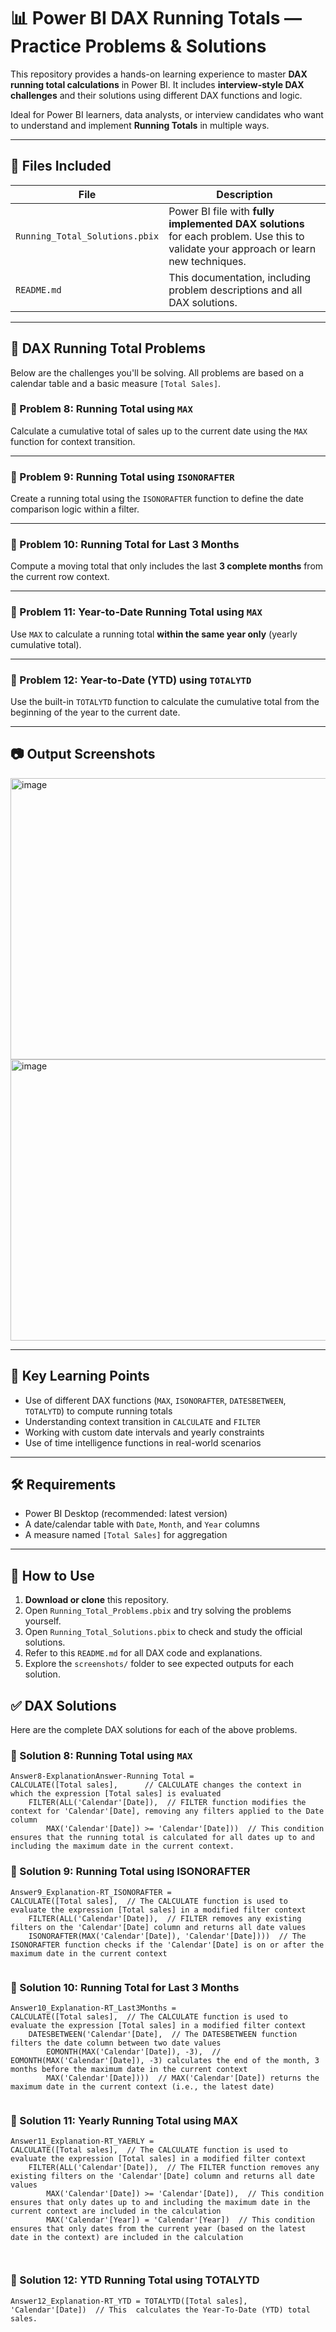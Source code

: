 # 📊 Power BI DAX Running Totals — Practice Problems & Solutions

This repository provides a hands-on learning experience to master **DAX running total calculations** in Power BI. It includes **interview-style DAX challenges** and their solutions using different DAX functions and logic.

Ideal for Power BI learners, data analysts, or interview candidates who want to understand and implement **Running Totals** in multiple ways.

---

## 📁 Files Included

| File | Description |
|------|-------------|
| `Running_Total_Solutions.pbix` | Power BI file with **fully implemented DAX solutions** for each problem. Use this to validate your approach or learn new techniques. |
| `README.md` | This documentation, including problem descriptions and all DAX solutions. |

---

## 🎯 DAX Running Total Problems

Below are the challenges you'll be solving. All problems are based on a calendar table and a basic measure `[Total Sales]`.

### 📌 Problem 8: Running Total using `MAX`  
Calculate a cumulative total of sales up to the current date using the `MAX` function for context transition.

---

### 📌 Problem 9: Running Total using `ISONORAFTER`  
Create a running total using the `ISONORAFTER` function to define the date comparison logic within a filter.

---

### 📌 Problem 10: Running Total for Last 3 Months  
Compute a moving total that only includes the last **3 complete months** from the current row context.

---

### 📌 Problem 11: Year-to-Date Running Total using `MAX`  
Use `MAX` to calculate a running total **within the same year only** (yearly cumulative total).

---

### 📌 Problem 12: Year-to-Date (YTD) using `TOTALYTD`  
Use the built-in `TOTALYTD` function to calculate the cumulative total from the beginning of the year to the current date.

---
## 📷 Output Screenshots

<img width="800" height="450" alt="image" src="https://github.com/user-attachments/assets/77eda32f-e875-43f8-a335-1b0181226e8c" />

<img width="800" height="450" alt="image" src="https://github.com/user-attachments/assets/16ae7d95-1a5c-4224-9f79-a0f6d187f19c" />

---

## 🧠 Key Learning Points

- Use of different DAX functions (`MAX`, `ISONORAFTER`, `DATESBETWEEN`, `TOTALYTD`) to compute running totals  
- Understanding context transition in `CALCULATE` and `FILTER`  
- Working with custom date intervals and yearly constraints  
- Use of time intelligence functions in real-world scenarios  

---

## 🛠 Requirements

- Power BI Desktop (recommended: latest version)  
- A date/calendar table with `Date`, `Month`, and `Year` columns  
- A measure named `[Total Sales]` for aggregation  

---

## 🚀 How to Use

1. **Download or clone** this repository.  
2. Open `Running_Total_Problems.pbix` and try solving the problems yourself.  
3. Open `Running_Total_Solutions.pbix` to check and study the official solutions.  
4. Refer to this `README.md` for all DAX code and explanations.  
5. Explore the `screenshots/` folder to see expected outputs for each solution.  

## ✅ DAX Solutions

Here are the complete DAX solutions for each of the above problems.

### 🔹 Solution 8: Running Total using `MAX`
```DAX
Answer8-ExplanationAnswer-Running Total = 
CALCULATE([Total sales],      // CALCULATE changes the context in which the expression [Total sales] is evaluated
    FILTER(ALL('Calendar'[Date]),  // FILTER function modifies the context for 'Calendar'[Date], removing any filters applied to the Date column
        MAX('Calendar'[Date]) >= 'Calendar'[Date]))  // This condition ensures that the running total is calculated for all dates up to and including the maximum date in the current context.

```
### 🔹 Solution 9: Running Total using ISONORAFTER
```DAX
Answer9_Explanation-RT_ISONORAFTER = 
CALCULATE([Total sales],  // The CALCULATE function is used to evaluate the expression [Total sales] in a modified filter context
    FILTER(ALL('Calendar'[Date]),  // FILTER removes any existing filters on the 'Calendar'[Date] column and returns all date values
    ISONORAFTER(MAX('Calendar'[Date]), 'Calendar'[Date])))  // The ISONORAFTER function checks if the 'Calendar'[Date] is on or after the maximum date in the current context


```
### 🔹 Solution 10: Running Total for Last 3 Months
```DAX
Answer10_Explanation-RT_Last3Months = 
CALCULATE([Total sales],  // The CALCULATE function is used to evaluate the expression [Total sales] in a modified filter context
    DATESBETWEEN('Calendar'[Date],  // The DATESBETWEEN function filters the date column between two date values
        EOMONTH(MAX('Calendar'[Date]), -3),  // EOMONTH(MAX('Calendar'[Date]), -3) calculates the end of the month, 3 months before the maximum date in the current context
        MAX('Calendar'[Date])))  // MAX('Calendar'[Date]) returns the maximum date in the current context (i.e., the latest date)


```
### 🔹 Solution 11: Yearly Running Total using MAX
```DAX
Answer11_Explanation-RT_YAERLY = 
CALCULATE([Total sales],  // The CALCULATE function is used to evaluate the expression [Total sales] in a modified filter context
    FILTER(ALL('Calendar'[Date]),  // The FILTER function removes any existing filters on the 'Calendar'[Date] column and returns all date values
        MAX('Calendar'[Date]) >= 'Calendar'[Date]),  // This condition ensures that only dates up to and including the maximum date in the current context are included in the calculation
        MAX('Calendar'[Year]) = 'Calendar'[Year])  // This condition ensures that only dates from the current year (based on the latest date in the context) are included in the calculation



```
### 🔹 Solution 12: YTD Running Total using TOTALYTD
```DAX
Answer12_Explanation-RT_YTD = TOTALYTD([Total sales], 'Calendar'[Date])  // This  calculates the Year-To-Date (YTD) total sales.

```

